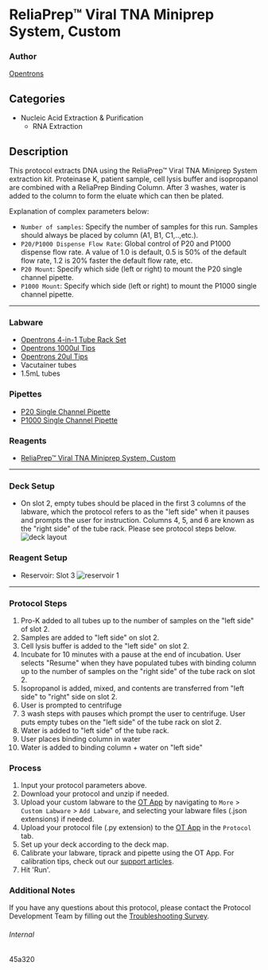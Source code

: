 # ReliaPrep™ Viral TNA Miniprep System, Custom

### Author
[Opentrons](https://opentrons.com/)


## Categories
* Nucleic Acid Extraction & Purification
	* RNA Extraction

## Description
This protocol extracts DNA using the ReliaPrep™ Viral TNA Miniprep System extraction kit. Proteinase K, patient sample, cell lysis buffer and isopropanol are combined with a ReliaPrep Binding Column. After 3 washes, water is added to the column to form the eluate which can then be plated.  


Explanation of complex parameters below:
* `Number of samples`: Specify the number of samples for this run. Samples should always be placed by column (A1, B1, C1,..,etc.).
* `P20/P1000 Dispense Flow Rate`: Global control of P20 and P1000 dispense flow rate. A value of 1.0 is default, 0.5 is 50% of the default flow rate, 1.2 is 20% faster the default flow rate, etc. 
* `P20 Mount`: Specify which side (left or right) to mount the P20 single channel pipette.
* `P1000 Mount`: Specify which side (left or right) to mount the P1000 single channel pipette.


---

### Labware
* [Opentrons 4-in-1 Tube Rack Set](https://shop.opentrons.com/collections/racks-and-adapters/products/tube-rack-set-1)
* [Opentrons 1000ul Tips](https://shop.opentrons.com/collections/opentrons-tips/products/opentrons-1000ul-tips)
* [Opentrons 20ul Tips](https://shop.opentrons.com/collections/opentrons-tips/products/opentrons-20ul-filter-tips)
* Vacutainer tubes
* 1.5mL tubes


### Pipettes
* [P20 Single Channel Pipette](https://shop.opentrons.com/collections/ot-2-robot/products/single-channel-electronic-pipette)
* [P1000 Single Channel Pipette](https://shop.opentrons.com/collections/ot-2-robot/products/single-channel-electronic-pipette)

### Reagents
* [ReliaPrep™ Viral TNA Miniprep System, Custom](https://www.promega.com/products/nucleic-acid-extraction/viral-rna-extraction-viral-dna-extraction/reliaprep-viral-tna-miniprep-system-custom/?catNum=AX4820)


---

### Deck Setup

* On slot 2, empty tubes should be placed in the first 3 columns of the labware, which the protocol refers to as the "left side" when it pauses and prompts the user for instruction. Columns 4, 5, and 6 are known as the "right side" of the tube rack. Please see protocol steps below.
![deck layout](https://opentrons-protocol-library-website.s3.amazonaws.com/custom-README-images/45a320/Screen+Shot+2021-07-29+at+6.37.40+PM.png)

### Reagent Setup

* Reservoir: Slot 3
![reservoir 1](https://opentrons-protocol-library-website.s3.amazonaws.com/custom-README-images/45a320/Screen+Shot+2021-07-26+at+4.16.01+PM.png)


---

### Protocol Steps
1. Pro-K added to all tubes up to the number of samples on the "left side" of slot 2.
2. Samples are added to "left side" on slot 2.
3. Cell lysis buffer is added to the "left side" on slot 2.
4. Incubate for 10 minutes with a pause at the end of incubation. User selects "Resume" when they have populated tubes with binding column up to the number of samples on the "right side" of the tube rack on slot 2.
5. Isopropanol is added, mixed, and contents are transferred from "left side" to "right" side on slot 2.
6. User is prompted to centrifuge
7. 3 wash steps with pauses which prompt the user to centrifuge. User puts empty tubes on the "left side" of the tube rack on slot 2.
8. Water is added to "left side" of the tube rack.
9. User places binding column in water
10. Water is added to binding column + water on "left side"

### Process
1. Input your protocol parameters above.
2. Download your protocol and unzip if needed.
3. Upload your custom labware to the [OT App](https://opentrons.com/ot-app) by navigating to `More` > `Custom Labware` > `Add Labware`, and selecting your labware files (.json extensions) if needed.
4. Upload your protocol file (.py extension) to the [OT App](https://opentrons.com/ot-app) in the `Protocol` tab.
5. Set up your deck according to the deck map.
6. Calibrate your labware, tiprack and pipette using the OT App. For calibration tips, check out our [support articles](https://support.opentrons.com/en/collections/1559720-guide-for-getting-started-with-the-ot-2).
7. Hit 'Run'.

### Additional Notes
If you have any questions about this protocol, please contact the Protocol Development Team by filling out the [Troubleshooting Survey](https://protocol-troubleshooting.paperform.co/).

###### Internal
45a320
